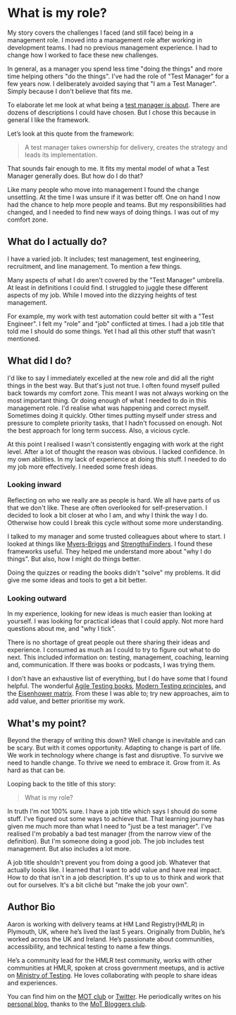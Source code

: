 # What is my role?

My story covers the challenges I faced (and still face) being in a management role. I moved into a management role after working in development teams. I had no previous management experience. I had to change how I worked to face these new challenges.

In general, as a manager you spend less time "doing the things" and more time helping others "do the things". I've had the role of "Test Manager" for a few years now. I deliberately avoided saying that "I am a Test Manager". Simply because I don't believe that fits me.

To elaborate let me look at what being a [test manager is about](https://www.gov.uk/guidance/test-manager). There are dozens of descriptions I could have chosen. But I chose this because in general I like the framework.

Let’s look at this quote from the framework:
> A test manager takes ownership for delivery, creates the strategy and leads its implementation.

That sounds fair enough to me. It fits my mental model of what a Test Manager generally does. But how do I do that?

Like many people who move into management I found the change unsettling. At the time I was unsure if it was better off. One on hand I now had the chance to help more people and teams. But my responsibilities had changed, and I needed to find new ways of doing things. I was out of my comfort zone.

## What do I actually do?

I have a varied job. It includes; test management, test engineering, recruitment, and line management. To mention a few things.

Many aspects of what I do aren't covered by the "Test Manager" umbrella. At least in definitions I could find. I struggled to juggle these different aspects of my job. While I moved into the dizzying heights of test management.

For example, my work with test automation could better sit with a "Test Engineer". I felt my "role" and "job" conflicted at times. I had a job title that told me I should do some things. Yet I had all this other stuff that wasn't mentioned.

## What did I do?

I'd like to say I immediately excelled at the new role and did all the right things in the best way. But that's just not true. I often found myself pulled back towards my comfort zone. This meant I was not always working on the most important thing. Or doing enough of what I needed to do in this management role. I'd realise what was happening and correct myself. Sometimes doing it quickly. Other times putting myself under stress and pressure to complete priority tasks, that I hadn't focussed on enough. Not the best approach for long term success. Also, a vicious cycle.

At this point I realised I wasn't consistently engaging with work at the right level. After a lot of thought the reason was obvious. I lacked confidence. In my own abilities. In my lack of experience at doing this stuff. I needed to do my job more effectively. I needed some fresh ideas.

### Looking inward

Reflecting on who we really are as people is hard. We all have parts of us that we don't like. These are often overlooked for self-preservation. I decided to look a bit closer at who I am, and why I think the way I do. Otherwise how could I break this cycle without some more understanding.

I talked to my manager and some trusted colleagues about where to start. I looked at things like [Myers-Briggs](https://www.myersbriggs.org/) and [StrengthsFinders](https://www.gallup.com/cliftonstrengths/en/home.aspx). I found these frameworks useful. They helped me understand more about "why I do things". But also, how I might do things better.

Doing the quizzes or reading the books didn't "solve" my problems. It did give me some ideas and tools to get a bit better.

### Looking outward 

In my experience, looking for new ideas is much easier than looking at yourself. I was looking for practical ideas that I could apply. Not more hard questions about me, and "why I tick".

There is no shortage of great people out there sharing their ideas and experience. I consumed as much as I could to try to figure out what to do next. This included information on: testing, management, coaching, learning and, communication. If there was books or podcasts, I was trying them.

I don't have an exhaustive list of everything, but I do have some that I found helpful. The wonderful [Agile Testing books](https://agiletester.ca/), [Modern Testing principles](https://moderntesting.org/), and the [Eisenhower matrix](https://www.eisenhower.me/eisenhower-matrix/). From these I was able to; try new approaches, aim to add value, and better prioritise my work.

## What's my point?

Beyond the therapy of writing this down? Well change is inevitable and can be scary. But with it comes opportunity. Adapting to change is part of life. We work in technology where change is fast and disruptive. To survive we need to handle change. To thrive we need to embrace it. Grow from it. As hard as that can be.

Looping back to the title of this story:
> What is my role?

In truth I'm not 100% sure. I have a job title which says I should do some stuff. I've figured out some ways to achieve that. That learning journey has given me much more than what I need to "just be a test manager". I've realised I'm probably a bad test manager (from the narrow view of the definition). But I'm someone doing a good job. The job includes test management. But also includes a lot more.

A job title shouldn't prevent you from doing a good job. Whatever that actually looks like. I learned that I want to add value and have real impact. How to do that isn't in a job description. It's up to us to think and work that out for ourselves. It's a bit cliché but "make the job your own". 

## Author Bio
Aaron is working with delivery teams at HM Land Registry(HMLR) in Plymouth, UK, where he’s lived the last 5 years. Originally from Dublin, he’s worked across the UK and Ireland. He’s passionate about communities, accessibility, and technical testing to name a few things. 

He’s a community lead for the HMLR test community, works with other communities at HMLR, spoken at cross government meetups, and is active on [Ministry of Testing]( https://club.ministryoftesting.com). He loves collaborating with people to share ideas and experiences. 

You can find him on the [MOT club](https://club.ministryoftesting.com/u/azza554/) or [Twitter](https://twitter.com/flynnbops). He periodically writes on his [personal blog](https://flynnbops.github.io/), thanks to the [MoT Bloggers club](https://club.ministryoftesting.com/c/sharing-lounge/bloggers-club/63).
